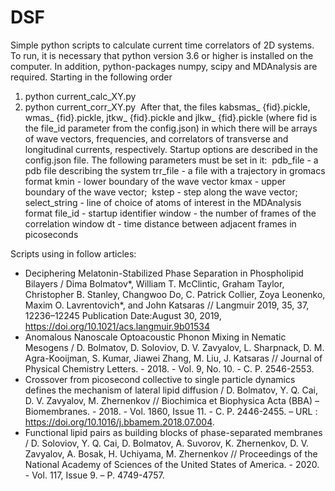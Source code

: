 # DSF
Simple python scripts to calculate current time correlators of 2D systems.
To run, it is necessary that python version 3.6 or higher is installed on the computer. In addition, python-packages numpy, scipy and MDAnalysis are required. Starting in the following order
1. python current_calc_XY.py
2. python current_corr_XY.py 
After that, the files kabsmas_ {fid}.pickle, wmas_ {fid}.pickle, jtkw_ {fid}.pickle and jlkw_ {fid}.pickle (where fid is the file_id parameter from the config.json) in which there will be arrays of wave vectors, frequencies, and correlators of transverse and longitudinal currents, respectively. Startup options are described in the config.json file. The following parameters must be set in it: 
pdb_file - a pdb file describing the system
trr_file - a file with a trajectory in gromacs format
kmin - lower boundary of the wave vector
kmax - upper boundary of the wave vector; 
kstep - step along the wave vector; 
select_string - line of choice of atoms of interest in the MDAnalysis format
file_id - startup identifier
window - the number of frames of the correlation window
dt - time distance between adjacent frames in picoseconds

Scripts using in follow articles:
- Deciphering Melatonin-Stabilized Phase Separation in Phospholipid Bilayers / Dima Bolmatov*, William T. McClintic, Graham Taylor, Christopher B. Stanley, Changwoo Do, C. Patrick Collier, Zoya Leonenko, Maxim O. Lavrentovich*, and John Katsaras // Langmuir 2019, 35, 37, 12236–12245 Publication Date:August 30, 2019, https://doi.org/10.1021/acs.langmuir.9b01534
- Anomalous Nanoscale Optoacoustic Phonon Mixing in Nematic Mesogens / D. Bolmatov, D. Soloviov, D. V. Zavyalov, L. Sharpnack, D. M. Agra-Kooijman, S. Kumar, Jiawei Zhang, M. Liu, J. Katsaras // Journal of Physical Chemistry Letters. - 2018. - Vol. 9, No. 10. - С. P. 2546-2553.
- Crossover from picosecond collective to single particle dynamics defines the mechanism of lateral lipid diffusion / D. Bolmatov, Y. Q. Cai, D. V. Zavyalov, M. Zhernenkov // Biochimica et Biophysica Acta (BBA) – Biomembranes. - 2018. - Vol. 1860, Issue 11. - С. P. 2446-2455. – URL : https://doi.org/10.1016/j.bbamem.2018.07.004.
- Functional lipid pairs as building blocks of phase-separated membranes / D. Soloviov, Y. Q. Cai, D. Bolmatov, A. Suvorov, K. Zhernenkov, D. V. Zavyalov, A. Bosak, H. Uchiyama, M. Zhernenkov // Proceedings of the National Academy of Sciences of the United States of America. - 2020. - Vol. 117, Issue 9. – P. 4749-4757.
